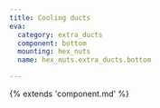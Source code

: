 ```yaml
---
title: Cooling ducts
eva:
  category: extra_ducts
  component: bottom
  mounting: hex_nuts
  name: hex_nuts.extra_ducts.bottom

---
```


{% extends 'component.md' %}